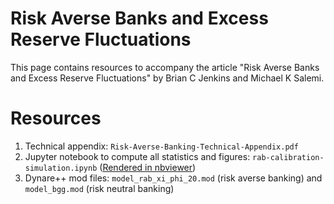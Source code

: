 # Risk Averse Banks and Excess Reserve Fluctuations
This page contains resources to accompany the article "Risk Averse Banks and Excess Reserve Fluctuations" by Brian C Jenkins and Michael K Salemi.


# Resources
1. Technical appendix: `Risk-Averse-Banking-Technical-Appendix.pdf`
2. Jupyter notebook to compute all statistics and figures: `rab-calibration-simulation.ipynb` ([Rendered in nbviewer](https://nbviewer.jupyter.org/url/www.briancjenkins.com/research/projects/risk-averse-banking/code/rab-calibration-simulation.ipynb?flush_cache=true))
3. Dynare++ mod files: `model_rab_xi_phi_20.mod` (risk averse banking) and `model_bgg.mod` (risk neutral banking)
